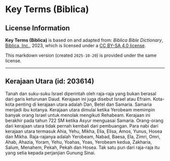 # Key Terms (Biblica)

## License Information

**Key Terms (Biblica)** is based on and adapted from: _Biblica Bible Dictionary_, [Biblica, Inc.](https://www.biblica.com/), 2023, which is licensed under a [CC BY-SA 4.0 license](https://creativecommons.org/licenses/by-sa/4.0/legalcode.en).

This markdown version (created `2025-10-20`) is provided under the same license.



--------------------------------

## Kerajaan Utara (id: 203614)

Tanah dan suku\-suku Israel diperintah oleh raja\-raja yang bukan berasal dari garis keturunan Daud. Kerajaan ini juga disebut Israel atau Efraim. Kota\-kota penting di kerajaan utara adalah Dan, Betel dan Samaria. Samaria menjadi ibu kotanya. Kerajaan utara dimulai ketika Yerobeam memimpin banyak orang Israel untuk menolak mengikuti Rehabeam. Kerajaan ini berakhir pada tahun 722 SM ketika Asyur menguasai Samaria. Orang\-orang dari kerajaan utara tidak pernah kembali dari pembuangan. Para nabi dari kerajaan utara termasuk Ahia, Yehu, Mikha, Elia, Elisa, Amos, Yunus, Hosea dan Mikha. Raja\-rajanya adalah Yerobeam, Nabad, Baesa, Ela, Zimri, Omri, Ahab, Ahazia, Yoram, Yehu, Yoahas, Yoas, Yerobeam kedua, Zakharia, Salum, Menahem, Pekah, Pekah dan Hosea. Tak satu pun dari raja\-raja itu yang setia kepada perjanjian Gunung Sinai.


